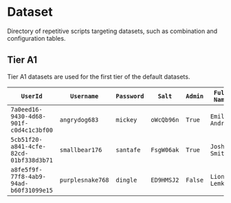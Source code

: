 # Dataset

Directory of repetitive scripts targeting datasets, such as combination and configuration tables.

## Tier A1

Tier A1 datasets are used for the first tier of the default datasets.

| `UserId`                               | `Username`         | `Password`    | `Salt`     | `Admin` | `Full Name`    | `Email`                     |
|----------------------------------------|--------------------|---------------|------------|---------|----------------|-----------------------------|
| `7a0eed16-9430-4d68-901f-c0d4c1c3bf00` | `angrydog683`      | `mickey`      | `oWcQb96n` | `True`  | `Emile Andre`  | `emile.andre@redcobra.tld`  |
| `5cb51f20-a841-4cfe-82cd-01bf338d3b71` | `smallbear176`     | `santafe`     | `FsgW06ak` | `True`  | `Joshua Smith` | `joshua.smith@redcobra.tld` |
| `a8fe5f9f-77f8-4ab9-94ad-b60f31099e15` | `purplesnake768`   | `dingle`      | `ED9HMSJ2` | `False` | `Lionel Lemke` | `lionel.lemke@example.com`  |
